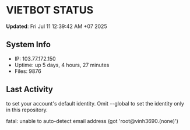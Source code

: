 # VIETBOT STATUS
**Updated**: Fri Jul 11 12:39:42 AM +07 2025

## System Info
- IP: 103.77.172.150
- Uptime: up 5 days, 4 hours, 27 minutes
- Files: 9876

## Last Activity

to set your account's default identity.
Omit --global to set the identity only in this repository.

fatal: unable to auto-detect email address (got 'root@vinh3690.(none)')
